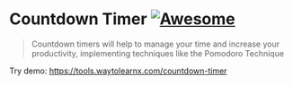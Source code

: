 # Countdown Timer [![Awesome](https://cdn.rawgit.com/sindresorhus/awesome/d7305f38d29fed78fa85652e3a63e154dd8e8829/media/badge.svg)](https://github.com/sindresorhus/awesome)

>Countdown timers will help to manage your time and increase your productivity, implementing techniques like the Pomodoro Technique

Try demo: https://tools.waytolearnx.com/countdown-timer
